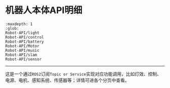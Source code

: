 # 机器人本体API明细

```{toctree}
:maxdepth: 1
:glob:
Robot-API/light
Robot-API/control
Robot-API/battery
Robot-API/Motor
Robot-API/music
Robot-API/slam
Robot-API/sensor
```

------

这是一个通过`ROS2`订阅`Topic or Service`实现对应功能调用，比如灯效、控制、电源、电机、感知系统、传感器等；详情可进各个分页中查看。
